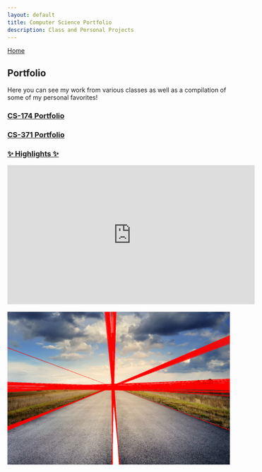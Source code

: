 ```yaml
---
layout: default
title: Computer Science Portfolio
description: Class and Personal Projects
---
```


[Home](https://bentdoug.github.io/index.html)

## Portfolio
Here you can see my work from various classes as well as a compilation of some of my personal favorites!

### [CS-174 Portfolio](https://github.com/bentdoug/bentdoug.github.io/blob/main/portolios/CS174.md)

### [CS-371 Portfolio](https://github.com/bentdoug/bentdoug.github.io/blob/main/portolios/CS375.md)

### [✨ Highlights ✨](https://github.com/bentdoug/bentdoug.github.io/blob/main/portolios/CSHighlights.md)

   <iframe width="560" height="315"
src="https://www.youtube.com/embed/A0pxY9QsgJE" 
frameborder="0" 
allow="accelerometer; autoplay; encrypted-media; gyroscope; picture-in-picture" 
allowfullscreen></iframe>

![Processed Road](https://github.com/bentdoug/bentdoug.github.io/blob/main/CS-174%20Portfolio/RoadDetection-Threads/edges.png?raw=true)
